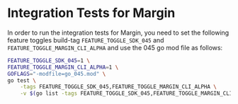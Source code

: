# Integration Tests for Margin

In order to run the integration tests for Margin, you need to set the following feature toggles build-tag `FEATURE_TOGGLE_SDK_045` and `FEATURE_TOGGLE_MARGIN_CLI_ALPHA` and use the 045 go mod file as follows:

```bash
FEATURE_TOGGLE_SDK_045=1 \
FEATURE_TOGGLE_MARGIN_CLI_ALPHA=1 \
GOFLAGS="-modfile=go_045.mod" \
go test \
    -tags FEATURE_TOGGLE_SDK_045,FEATURE_TOGGLE_MARGIN_CLI_ALPHA \
    -v $(go list -tags FEATURE_TOGGLE_SDK_045,FEATURE_TOGGLE_MARGIN_CLI_ALPHA ./x/margin/client/testutil/... | grep -v /vendor/)
```
